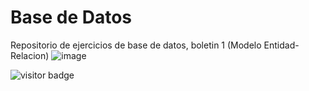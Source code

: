 # Base de Datos
Repositorio de ejercicios de base de datos, boletin 1 (Modelo Entidad-Relacion)
![image](https://user-images.githubusercontent.com/49988347/200632973-0a0c365f-f44f-4d17-abd7-7168934aae08.png)

![visitor badge](https://visitor-badge.glitch.me/badge?page_id=migreydev.visitor-badge)


